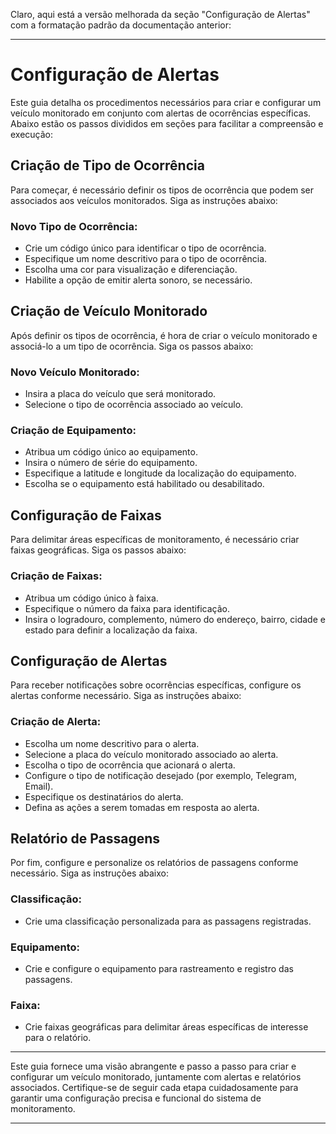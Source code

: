 Claro, aqui está a versão melhorada da seção "Configuração de Alertas" com a formatação padrão da documentação anterior:

---

# Configuração de Alertas

Este guia detalha os procedimentos necessários para criar e configurar um veículo monitorado em conjunto com alertas de ocorrências específicas. Abaixo estão os passos divididos em seções para facilitar a compreensão e execução:

## Criação de Tipo de Ocorrência

Para começar, é necessário definir os tipos de ocorrência que podem ser associados aos veículos monitorados. Siga as instruções abaixo:

### Novo Tipo de Ocorrência:
- Crie um código único para identificar o tipo de ocorrência.
- Especifique um nome descritivo para o tipo de ocorrência.
- Escolha uma cor para visualização e diferenciação.
- Habilite a opção de emitir alerta sonoro, se necessário.

## Criação de Veículo Monitorado

Após definir os tipos de ocorrência, é hora de criar o veículo monitorado e associá-lo a um tipo de ocorrência. Siga os passos abaixo:

### Novo Veículo Monitorado:
- Insira a placa do veículo que será monitorado.
- Selecione o tipo de ocorrência associado ao veículo.


### Criação de Equipamento:
- Atribua um código único ao equipamento.
- Insira o número de série do equipamento.
- Especifique a latitude e longitude da localização do equipamento.
- Escolha se o equipamento está habilitado ou desabilitado.

## Configuração de Faixas

Para delimitar áreas específicas de monitoramento, é necessário criar faixas geográficas. Siga os passos abaixo:

### Criação de Faixas:
- Atribua um código único à faixa.
- Especifique o número da faixa para identificação.
- Insira o logradouro, complemento, número do endereço, bairro, cidade e estado para definir a localização da faixa.

## Configuração de Alertas

Para receber notificações sobre ocorrências específicas, configure os alertas conforme necessário. Siga as instruções abaixo:

### Criação de Alerta:
- Escolha um nome descritivo para o alerta.
- Selecione a placa do veículo monitorado associado ao alerta.
- Escolha o tipo de ocorrência que acionará o alerta.
- Configure o tipo de notificação desejado (por exemplo, Telegram, Email).
- Especifique os destinatários do alerta.
- Defina as ações a serem tomadas em resposta ao alerta.

## Relatório de Passagens

Por fim, configure e personalize os relatórios de passagens conforme necessário. Siga as instruções abaixo:

### Classificação:
- Crie uma classificação personalizada para as passagens registradas.

### Equipamento:
- Crie e configure o equipamento para rastreamento e registro das passagens.

### Faixa:
- Crie faixas geográficas para delimitar áreas específicas de interesse para o relatório.

---

Este guia fornece uma visão abrangente e passo a passo para criar e configurar um veículo monitorado, juntamente com alertas e relatórios associados. Certifique-se de seguir cada etapa cuidadosamente para garantir uma configuração precisa e funcional do sistema de monitoramento.

---